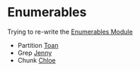 # Enumerables
Trying to re-write the [Enumerables Module](http://ruby-doc.org/core-2.1.2/Enumerable.html)

* Partition [Toan](https://github.com/yoshdog)
* Grep [Jenny](https://github.com/thejennywang)
* Chunk [Chloe](https://github.com/csharpd)